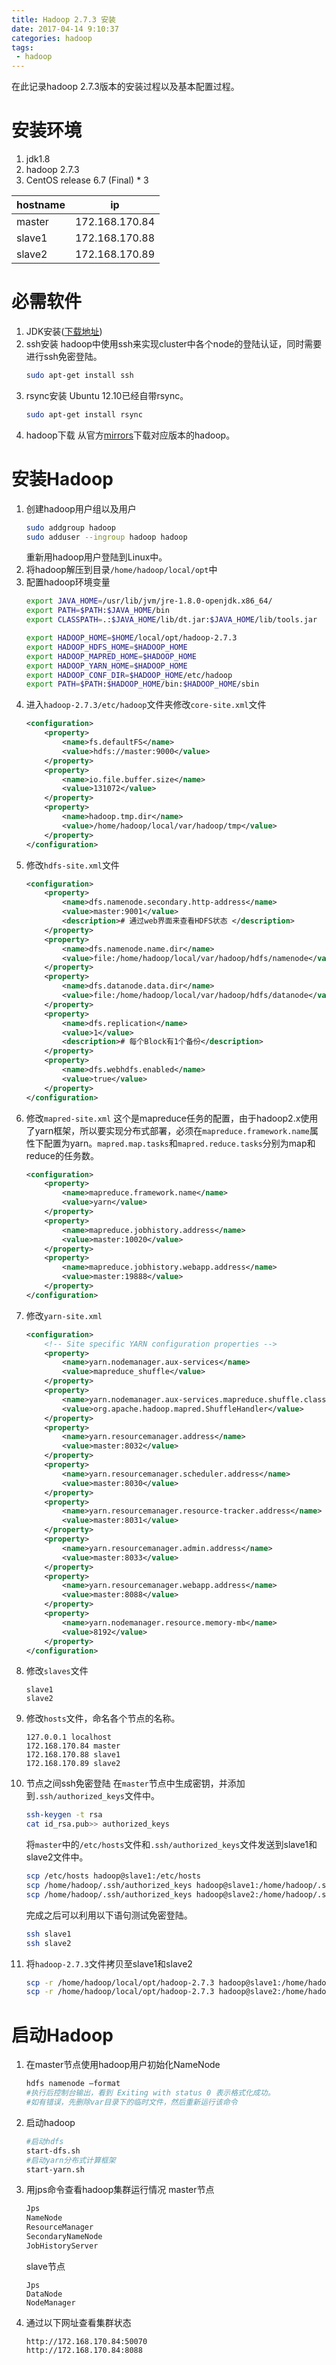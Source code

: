 ```yaml
---
title: Hadoop 2.7.3 安装
date: 2017-04-14 9:10:37
categories: hadoop
tags:
 - hadoop
---
```


在此记录hadoop 2.7.3版本的安装过程以及基本配置过程。

<!-- more -->

# 安装环境

1. jdk1.8
2. hadoop 2.7.3
3. CentOS release 6.7 (Final) * 3

| hostname | ip |
|--------|--------|
| master | 172.168.170.84 |
| slave1 | 172.168.170.88 |
| slave2 | 172.168.170.89 |

# 必需软件

1. JDK安装([下载地址](http://www.oracle.com/technetwork/java/javase/downloads/jdk8-downloads-2133151.html))
2. ssh安装
    hadoop中使用ssh来实现cluster中各个node的登陆认证，同时需要进行ssh免密登陆。
    ```bash
    sudo apt-get install ssh
    ```
3. rsync安装
    Ubuntu 12.10已经自带rsync。
    ```bash
    sudo apt-get install rsync
    ```
4. hadoop下载
    从官方[mirrors](http://www.apache.org/mirrors/#cn)下载对应版本的hadoop。

# 安装Hadoop

1. 创建hadoop用户组以及用户
    ```bash
    sudo addgroup hadoop
    sudo adduser --ingroup hadoop hadoop
    ```
	重新用hadoop用户登陆到Linux中。
2. 将hadoop解压到目录`/home/hadoop/local/opt`中
3. 配置hadoop环境变量
	```bash
	export JAVA_HOME=/usr/lib/jvm/jre-1.8.0-openjdk.x86_64/
	export PATH=$PATH:$JAVA_HOME/bin
	export CLASSPATH=.:$JAVA_HOME/lib/dt.jar:$JAVA_HOME/lib/tools.jar

	export HADOOP_HOME=$HOME/local/opt/hadoop-2.7.3
	export HADOOP_HDFS_HOME=$HADOOP_HOME
	export HADOOP_MAPRED_HOME=$HADOOP_HOME
	export HADOOP_YARN_HOME=$HADOOP_HOME
	export HADOOP_CONF_DIR=$HADOOP_HOME/etc/hadoop
	export PATH=$PATH:$HADOOP_HOME/bin:$HADOOP_HOME/sbin
	```
4. 进入`hadoop-2.7.3/etc/hadoop`文件夹修改`core-site.xml`文件
	```xml
	<configuration>
		<property>
    		<name>fs.defaultFS</name>
			<value>hdfs://master:9000</value>
		</property>
		<property>
			<name>io.file.buffer.size</name>
			<value>131072</value>
		</property>
		<property>
			<name>hadoop.tmp.dir</name>
			<value>/home/hadoop/local/var/hadoop/tmp</value>
		</property>
	</configuration>
	```
5. 修改`hdfs-site.xml`文件
	```xml
	<configuration>
		<property>
	        <name>dfs.namenode.secondary.http-address</name>
	        <value>master:9001</value>
	        <description># 通过web界面来查看HDFS状态 </description>
	    </property>
	    <property>
	        <name>dfs.namenode.name.dir</name>
	        <value>file:/home/hadoop/local/var/hadoop/hdfs/namenode</value>
	    </property>
	    <property>
	        <name>dfs.datanode.data.dir</name>
	        <value>file:/home/hadoop/local/var/hadoop/hdfs/datanode</value>
	    </property>
	    <property>
	        <name>dfs.replication</name>
	        <value>1</value>
	        <description># 每个Block有1个备份</description>
	    </property>
	    <property>
	        <name>dfs.webhdfs.enabled</name>
	        <value>true</value>
	    </property>
	</configuration>
	```
6. 修改`mapred-site.xml`
	这个是mapreduce任务的配置，由于hadoop2.x使用了yarn框架，所以要实现分布式部署，必须在`mapreduce.framework.name`属性下配置为yarn。`mapred.map.tasks`和`mapred.reduce.tasks`分别为map和reduce的任务数。
    ```xml
	<configuration>
	    <property>
	        <name>mapreduce.framework.name</name>
	        <value>yarn</value>
	    </property>
	    <property>
	        <name>mapreduce.jobhistory.address</name>
	        <value>master:10020</value>
	    </property>
	    <property>
        	<name>mapreduce.jobhistory.webapp.address</name>
	        <value>master:19888</value>
	    </property>
	</configuration>
	```
7. 修改`yarn-site.xml`
	```xml
	<configuration>
	    <!-- Site specific YARN configuration properties -->
	    <property>
	        <name>yarn.nodemanager.aux-services</name>
	        <value>mapreduce_shuffle</value>
	    </property>
	    <property>
	        <name>yarn.nodemanager.aux-services.mapreduce.shuffle.class</name>
	        <value>org.apache.hadoop.mapred.ShuffleHandler</value>
	    </property>
	    <property>
	        <name>yarn.resourcemanager.address</name>
	        <value>master:8032</value>
	    </property>
	    <property>
	        <name>yarn.resourcemanager.scheduler.address</name>
	        <value>master:8030</value>
	    </property>
	    <property>
	        <name>yarn.resourcemanager.resource-tracker.address</name>
	        <value>master:8031</value>
	    </property>
	    <property>
	        <name>yarn.resourcemanager.admin.address</name>
	        <value>master:8033</value>
	    </property>
	    <property>
	        <name>yarn.resourcemanager.webapp.address</name>
	        <value>master:8088</value>
	    </property>
	    <property>
	        <name>yarn.nodemanager.resource.memory-mb</name>
	        <value>8192</value>
	    </property>
	</configuration>
	```
8. 修改`slaves`文件
	```text
    slave1
    slave2
    ```
9. 修改`hosts`文件，命名各个节点的名称。
	```text
	127.0.0.1 localhost
	172.168.170.84 master
	172.168.170.88 slave1
	172.168.170.89 slave2
    ```
10. 节点之间ssh免密登陆
	在`master`节点中生成密钥，并添加到`.ssh/authorized_keys`文件中。
    ```bash
	ssh-keygen -t rsa
	cat id_rsa.pub>> authorized_keys
	```
    将`master`中的`/etc/hosts`文件和`.ssh/authorized_keys`文件发送到slave1和slave2文件中。
	```bash
    scp /etc/hosts hadoop@slave1:/etc/hosts
    scp /home/hadoop/.ssh/authorized_keys hadoop@slave1:/home/hadoop/.ssh/authorized_keys
    scp /home/hadoop/.ssh/authorized_keys hadoop@slave2:/home/hadoop/.ssh/authorized_keys
    ```
    完成之后可以利用以下语句测试免密登陆。
    ```bash
    ssh slave1
    ssh slave2
    ```
11. 将`hadoop-2.7.3`文件拷贝至slave1和slave2
	```bash
    scp -r /home/hadoop/local/opt/hadoop-2.7.3 hadoop@slave1:/home/hadoop/local/opt/
    scp -r /home/hadoop/local/opt/hadoop-2.7.3 hadoop@slave2:/home/hadoop/local/opt/
    ```

# 启动Hadoop

1. 在master节点使用hadoop用户初始化NameNode
	```bash
    hdfs namenode –format
    #执行后控制台输出，看到 Exiting with status 0 表示格式化成功。
    #如有错误，先删除var目录下的临时文件，然后重新运行该命令
    ```
2. 启动hadoop
	```bash
    #启动hdfs
    start-dfs.sh
    #启动yarn分布式计算框架
    start-yarn.sh
	```
3. 用jps命令查看hadoop集群运行情况
	master节点
	```bash
    Jps
    NameNode
    ResourceManager
    SecondaryNameNode
    JobHistoryServer
    ```
    slave节点
    ```text
    Jps
    DataNode
    NodeManager
    ```
4. 通过以下网址查看集群状态
	```text
    http://172.168.170.84:50070
    http://172.168.170.84:8088
    ```